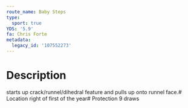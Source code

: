 ```yaml
---
route_name: Baby Steps
type:
  sport: true
YDS: '5.9'
fa: Chris Forte
metadata:
  legacy_id: '107552273'
---
```

# Description
starts up crack/runnel/dihedral feature and pulls up onto runnel face.# Location
right of first of the year# Protection
9 draws
